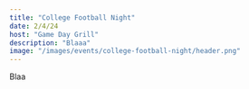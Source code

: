 ```yaml
---
title: "College Football Night"
date: 2/4/24
host: "Game Day Grill"
description: "Blaaa"
image: "/images/events/college-football-night/header.png"
---
```


Blaa
